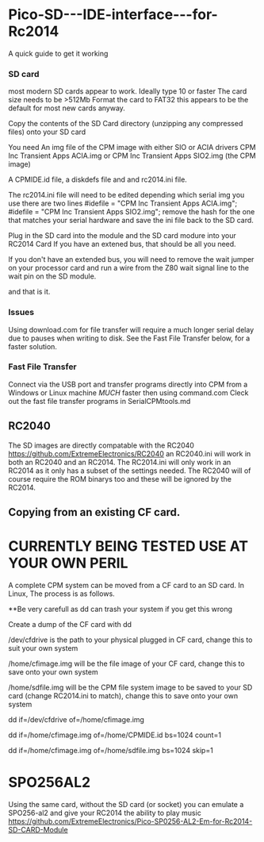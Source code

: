# Pico-SD---IDE-interface---for-Rc2014

A quick guide to get it working

### SD card
most modern SD cards appear to work. Ideally type 10 or faster
The card size needs to be >512Mb
Format the card to FAT32 this appears to be the default for most new cards anyway. 

Copy the contents of the SD Card directory (unzipping any compressed files) onto your SD card

You need 
An img file of the CPM image with either SIO or ACIA drivers
CPM Inc Transient Apps ACIA.img or CPM Inc Transient Apps SIO2.img (the CPM image)

A CPMIDE.id file, a diskdefs file and and rc2014.ini file.

The rc2014.ini file will need to be edited depending which serial img you use there are two lines
#idefile = "CPM Inc Transient Apps ACIA.img";
#idefile = "CPM Inc Transient Apps SIO2.img";
remove the hash for the one that matches your serial hardware and save the ini file back to the SD card.

Plug in the SD card into the module and the SD card modure into your RC2014 Card
If you have an extened bus, that should be all you need. 

If you don't have an extended bus, you will need to remove the wait jumper on your processor card and
run a wire from the Z80 wait signal line to the wait pin on the SD module.

and that is it. 

### Issues ###

Using download.com for file transfer will require a much longer serial delay due to pauses when writing to disk. See the Fast File Transfer below, for a faster solution.

### Fast File Transfer

Connect via the USB port and transfer programs directly into CPM from a Windows or Linux machine _MUCH_ faster then using command.com
Cleck out the fast file transfer programs in  SerialCPMtools.md 

## RC2040
The SD images are directly compatable with the RC2040 https://github.com/ExtremeElectronics/RC2040 an RC2040.ini will work in both an RC2040 and an RC2014. The RC2014.ini will only work in an RC2014 as it only has a subset of the settings needed. The RC2040 will of course require the ROM binarys too and these will be ignored by the RC2014.

## Copying from an existing CF card. 

# CURRENTLY BEING TESTED USE AT YOUR OWN PERIL

A complete CPM system can be moved from a CF card to an SD card. In Linux, The process is as follows. 

**Be very carefull as dd can trash your system if you get this wrong

Create a dump of the CF card with dd 

/dev/cfdrive is the path to your physical plugged in CF card, change this to suit your own system

/home/cfimage.img will be the file image of your CF card, change this to save onto your own system

/home/sdfile.img will be the CPM file system image to be saved to your SD card (change RC2014.ini to match), change this to save onto your own system

dd if=/dev/cfdrive of=/home/cfimage.img

dd if=/home/cfimage.img of=/home/CPMIDE.id bs=1024 count=1

dd if=/home/cfimage.img of=/home/sdfile.img bs=1024 skip=1

# SPO256AL2
Using the same card, without the SD card (or socket) you can emulate a SPO256-al2 and give your RC2014 the ability to play music
https://github.com/ExtremeElectronics/Pico-SP0256-AL2-Em-for-Rc2014-SD-CARD-Module


